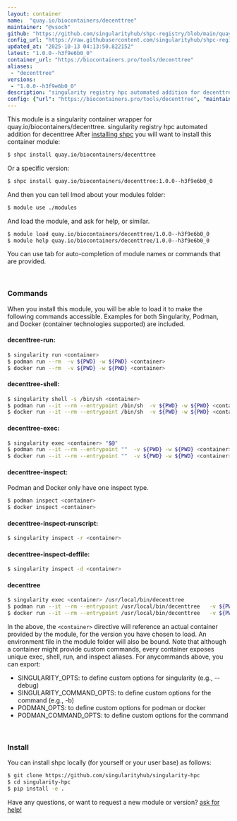 ```yaml
---
layout: container
name:  "quay.io/biocontainers/decenttree"
maintainer: "@vsoch"
github: "https://github.com/singularityhub/shpc-registry/blob/main/quay.io/biocontainers/decenttree/container.yaml"
config_url: "https://raw.githubusercontent.com/singularityhub/shpc-registry/main/quay.io/biocontainers/decenttree/container.yaml"
updated_at: "2025-10-13 04:13:50.822152"
latest: "1.0.0--h3f9e6b0_0"
container_url: "https://biocontainers.pro/tools/decenttree"
aliases:
 - "decenttree"
versions:
 - "1.0.0--h3f9e6b0_0"
description: "singularity registry hpc automated addition for decenttree"
config: {"url": "https://biocontainers.pro/tools/decenttree", "maintainer": "@vsoch", "description": "singularity registry hpc automated addition for decenttree", "latest": {"1.0.0--h3f9e6b0_0": "sha256:de0910c2a2b990d9df31c89591ba1d422d30cea13cfde6d2faea1cc9c4c3a70e"}, "tags": {"1.0.0--h3f9e6b0_0": "sha256:de0910c2a2b990d9df31c89591ba1d422d30cea13cfde6d2faea1cc9c4c3a70e"}, "docker": "quay.io/biocontainers/decenttree", "aliases": {"decenttree": "/usr/local/bin/decenttree"}}
---
```


This module is a singularity container wrapper for quay.io/biocontainers/decenttree.
singularity registry hpc automated addition for decenttree
After [installing shpc](#install) you will want to install this container module:


```bash
$ shpc install quay.io/biocontainers/decenttree
```

Or a specific version:

```bash
$ shpc install quay.io/biocontainers/decenttree:1.0.0--h3f9e6b0_0
```

And then you can tell lmod about your modules folder:

```bash
$ module use ./modules
```

And load the module, and ask for help, or similar.

```bash
$ module load quay.io/biocontainers/decenttree/1.0.0--h3f9e6b0_0
$ module help quay.io/biocontainers/decenttree/1.0.0--h3f9e6b0_0
```

You can use tab for auto-completion of module names or commands that are provided.

<br>

### Commands

When you install this module, you will be able to load it to make the following commands accessible.
Examples for both Singularity, Podman, and Docker (container technologies supported) are included.

#### decenttree-run:

```bash
$ singularity run <container>
$ podman run --rm  -v ${PWD} -w ${PWD} <container>
$ docker run --rm  -v ${PWD} -w ${PWD} <container>
```

#### decenttree-shell:

```bash
$ singularity shell -s /bin/sh <container>
$ podman run --it --rm --entrypoint /bin/sh  -v ${PWD} -w ${PWD} <container>
$ docker run --it --rm --entrypoint /bin/sh  -v ${PWD} -w ${PWD} <container>
```

#### decenttree-exec:

```bash
$ singularity exec <container> "$@"
$ podman run --it --rm --entrypoint ""  -v ${PWD} -w ${PWD} <container> "$@"
$ docker run --it --rm --entrypoint ""  -v ${PWD} -w ${PWD} <container> "$@"
```

#### decenttree-inspect:

Podman and Docker only have one inspect type.

```bash
$ podman inspect <container>
$ docker inspect <container>
```

#### decenttree-inspect-runscript:

```bash
$ singularity inspect -r <container>
```

#### decenttree-inspect-deffile:

```bash
$ singularity inspect -d <container>
```


#### decenttree

```bash
$ singularity exec <container> /usr/local/bin/decenttree
$ podman run --it --rm --entrypoint /usr/local/bin/decenttree   -v ${PWD} -w ${PWD} <container> -c " $@"
$ docker run --it --rm --entrypoint /usr/local/bin/decenttree   -v ${PWD} -w ${PWD} <container> -c " $@"
```



In the above, the `<container>` directive will reference an actual container provided
by the module, for the version you have chosen to load. An environment file in the
module folder will also be bound. Note that although a container
might provide custom commands, every container exposes unique exec, shell, run, and
inspect aliases. For anycommands above, you can export:

 - SINGULARITY_OPTS: to define custom options for singularity (e.g., --debug)
 - SINGULARITY_COMMAND_OPTS: to define custom options for the command (e.g., -b)
 - PODMAN_OPTS: to define custom options for podman or docker
 - PODMAN_COMMAND_OPTS: to define custom options for the command

<br>

### Install

You can install shpc locally (for yourself or your user base) as follows:

```bash
$ git clone https://github.com/singularityhub/singularity-hpc
$ cd singularity-hpc
$ pip install -e .
```

Have any questions, or want to request a new module or version? [ask for help!](https://github.com/singularityhub/singularity-hpc/issues)